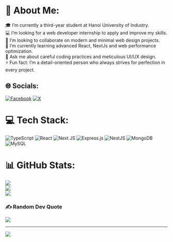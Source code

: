 # 💫 About Me:
🎓 I’m currently a third-year student at Hanoi University of Industry.<br>💻 I’m looking for a web developer internship to apply and improve my skills.<br>🤝 I’m looking to collaborate on modern and minimal web design projects.<br>🌱 I’m currently learning advanced React, NextJs and web performance optimization.<br>💬 Ask me about careful coding practices and meticulous UI/UX design.<br>⚡ Fun fact: I’m a detail-oriented person who always strives for perfection in every project.<br>


## 🌐 Socials:
[![Facebook](https://img.shields.io/badge/Facebook-%231877F2.svg?logo=Facebook&logoColor=white)](https://facebook.com/https://www.facebook.com/yngpiu/) [![X](https://img.shields.io/badge/X-black.svg?logo=X&logoColor=white)](https://x.com/https://x.com/mixxtopia_vn) 

# 💻 Tech Stack:
![TypeScript](https://img.shields.io/badge/typescript-%23007ACC.svg?style=for-the-badge&logo=typescript&logoColor=white) ![React](https://img.shields.io/badge/react-%2320232a.svg?style=for-the-badge&logo=react&logoColor=%2361DAFB) ![Next JS](https://img.shields.io/badge/Next-black?style=for-the-badge&logo=next.js&logoColor=white) ![Express.js](https://img.shields.io/badge/express.js-%23404d59.svg?style=for-the-badge&logo=express&logoColor=%2361DAFB) ![NestJS](https://img.shields.io/badge/nestjs-%23E0234E.svg?style=for-the-badge&logo=nestjs&logoColor=white) ![MongoDB](https://img.shields.io/badge/MongoDB-%234ea94b.svg?style=for-the-badge&logo=mongodb&logoColor=white)  ![MySQL](https://img.shields.io/badge/mysql-4479A1.svg?style=for-the-badge&logo=mysql&logoColor=white) 
# 📊 GitHub Stats:
![](https://github-readme-stats.vercel.app/api?username=yngpiu&theme=tokyonight&hide_border=true&include_all_commits=true&count_private=true)<br/>
![](https://nirzak-streak-stats.vercel.app/?user=yngpiu&theme=tokyonight&hide_border=true)<br/>
![](https://github-readme-stats.vercel.app/api/top-langs/?username=yngpiu&theme=tokyonight&hide_border=true&include_all_commits=true&count_private=true&layout=compact)

### ✍️ Random Dev Quote
![](https://quotes-github-readme.vercel.app/api?type=horizontal&theme=tokyonight)

---
[![](https://visitcount.itsvg.in/api?id=yngpiu&icon=4&color=0)](https://visitcount.itsvg.in)

<!-- Proudly created with GPRM ( https://gprm.itsvg.in ) -->

